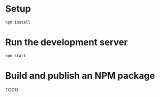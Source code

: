 # Setup
`npm install`

# Run the development server
`npm start`

# Build and publish an NPM package
TODO